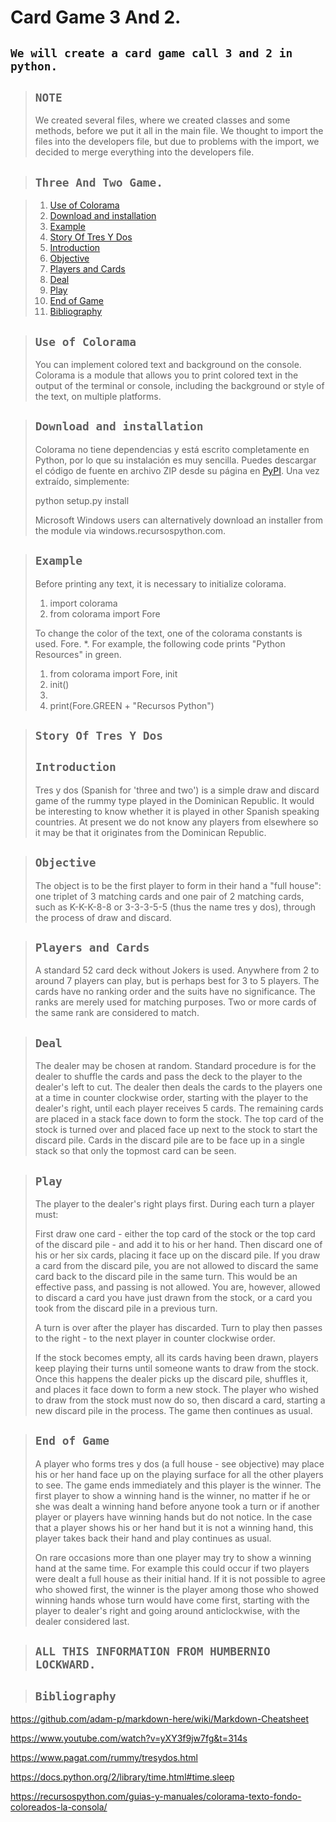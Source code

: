 # Card Game 3 And 2.
## `We will create a card game call 3 and 2 in python.`

>## `NOTE`
>We created several files, where we created classes and some methods, before we put it all in the main file.
>We thought to import the files into the developers file, but due to problems with the import, we decided to merge everything into the developers file.

>## `Three And Two Game.`

>1. [Use of Colorama](#Use-of-Colorama)
>1. [Download and installation](#Download-and-installation)
>1. [Example](#Example)
>1. [Story Of Tres Y Dos](#Story-Of-Tres-Y-Dos)
>1. [Introduction](#Introduction)
>1. [Objective](#Objective)
>1. [Players and Cards](#Players-and-Cards)
>1. [Deal](#Deal)
>1. [Play](#Play)
>1. [End of Game](#End-of-Game)
>1. [Bibliography](#Bibliography)

>## `Use of Colorama`
>You can implement colored text and background on the console.
>Colorama is a module that allows you to print colored text in the output of the terminal or console, including the background or style of the text, on multiple platforms.
>

>## `Download and installation`
>Colorama no tiene dependencias y está escrito completamente en Python, por lo que su instalación es muy sencilla. Puedes descargar el código de fuente en archivo ZIP desde su página en [PyPI](https://pypi.org/project/colorama/#downloads). Una vez extraído, simplemente:
>
>python setup.py install
>
>Microsoft Windows users can alternatively download an installer from the module via windows.recursospython.com.
>

>## `Example`
>Before printing any text, it is necessary to initialize colorama.
>
>1. import colorama
>2. from colorama import Fore
>
>To change the color of the text, one of the colorama constants is used. Fore. *. For example, the following code prints "Python Resources" in green.
>
>1. from colorama import Fore, init
>2. init()
>3.
>4. print(Fore.GREEN + "Recursos Python")


>## `Story Of Tres Y Dos`
>## `Introduction`
>Tres y dos (Spanish for 'three and two') is a simple draw and discard game of the rummy type played in the Dominican Republic. It would be interesting to know whether it is played in other Spanish speaking countries. At present we do not know any players from elsewhere so it may be that it originates from the Dominican Republic.

>## `Objective`
>The object is to be the first player to form in their hand a "full house": one triplet of 3 matching cards and one pair of 2 matching cards, such as K-K-K-8-8 or 3-3-3-5-5 (thus the name tres y dos), through the process of draw and discard.

>## `Players and Cards`
>A standard 52 card deck without Jokers is used. Anywhere from 2 to around 7 players can play, but is perhaps best for 3 to 5 players. The cards have no ranking order and the suits have no significance. The ranks are merely used for matching purposes. Two or more cards of the same rank are considered to match.

>## `Deal`
>The dealer may be chosen at random. Standard procedure is for the dealer to shuffle the cards and pass the deck to the player to the dealer's left to cut. The dealer then deals the cards to the players one at a time in counter clockwise order, starting with the player to the dealer's right, until each player receives 5 cards. The remaining cards are placed in a stack face down to form the stock. The top card of the stock is turned over and placed face up next to the stock to start the discard pile. Cards in the discard pile are to be face up in a single stack so that only the topmost card can be seen.

>## `Play`
>The player to the dealer's right plays first. During each turn a player must:
>
>First draw one card - either the top card of the stock or the top card of the discard pile - and add it to his or her hand.
>Then discard one of his or her six cards, placing it face up on the discard pile.
>If you draw a card from the discard pile, you are not allowed to discard the same card back to the discard pile in the same turn. This would be an effective pass, and passing is not allowed. You are, however, allowed to discard a card you have just drawn from the stock, or a card you took from the discard pile in a previous turn.
>
>A turn is over after the player has discarded. Turn to play then passes to the right - to the next player in counter clockwise order.
>
>If the stock becomes empty, all its cards having been drawn, players keep playing their turns until someone wants to draw from the stock. Once this happens the dealer picks up the discard pile, shuffles it, and places it face down to form a new stock. The player who wished to draw from the stock must now do so, then discard a card, starting a new discard pile in the process. The game then continues as usual.

>## `End of Game`
>A player who forms tres y dos (a full house - see objective) may place his or her hand face up on the playing surface for all the other players to see. The game ends immediately and this player is the winner. The first player to show a winning hand is the winner, no matter if he or she was dealt a winning hand before anyone took a turn or if another player or players have winning hands but do not notice. In the case that a player shows his or her hand but it is not a winning hand, this player takes back their hand and play continues as usual.
>
>On rare occasions more than one player may try to show a winning hand at the same time. For example this could occur if two players were dealt a full house as their initial hand. If it is not possible to agree who showed first, the winner is the player among those who showed winning hands whose turn would have come first, starting with the player to dealer's right and going around anticlockwise, with the dealer considered last.

>## `ALL THIS INFORMATION FROM HUMBERNIO LOCKWARD.`


>## `Bibliography`
https://github.com/adam-p/markdown-here/wiki/Markdown-Cheatsheet

https://www.youtube.com/watch?v=yXY3f9jw7fg&t=314s

https://www.pagat.com/rummy/tresydos.html

https://docs.python.org/2/library/time.html#time.sleep

https://recursospython.com/guias-y-manuales/colorama-texto-fondo-coloreados-la-consola/